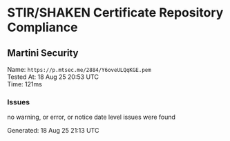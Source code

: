 # STIR/SHAKEN Certificate Repository Compliance

## Martini Security

Name: `https://p.mtsec.me/2884/Y6oveULQqKGE.pem`\
Tested At: 18 Aug 25 20:53 UTC\
Time: 121ms

### Issues

no warning, or error, or notice date level issues were found

Generated: 18 Aug 25 21:13 UTC